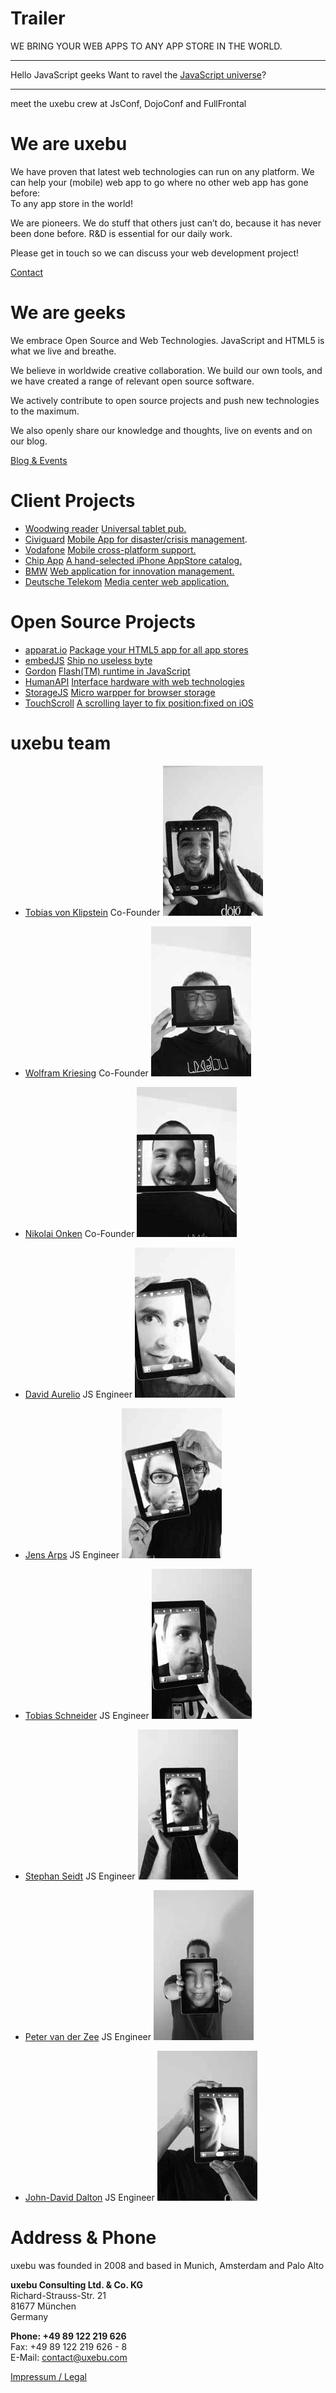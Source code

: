 Trailer
=======

WE BRING YOUR WEB APPS
TO ANY APP STORE IN THE WORLD.

* * *

Hello JavaScript geeks
Want to ravel the [JavaScript universe](http://uxebu.com/blog/2011/02/10/travel-with-uxebu-we-are-hiring/)?

* * *

meet the uxebu crew at
JsConf, DojoConf and FullFrontal

We are uxebu
============

We have proven that latest web technologies can run on any platform. We can help your (mobile) web app to go where no other web app has gone before:  
To any app store in the world!

We are pioneers. We do stuff that others just can’t do, because it has never been done before. R&D is essential for our daily work.

Please get in touch so we can discuss your web development project!

[Contact](#contact-form)


We are geeks
============

We embrace Open Source and Web Technologies. JavaScript and HTML5 is what we live and breathe.

We believe in worldwide creative collaboration.
We build our own tools, and we have created a range of relevant open source software.

We actively contribute to open source  projects and push new technologies to the maximum.

We also openly share our knowledge and thoughts, live on events and on our blog.

[Blog & Events](http://uxebu.com/blog)


Client Projects
===============

* [Woodwing reader](http://woodwing.com)
  [Universal tablet pub.](http://woodwing.com)
* [Civiguard](http://civiguard.com)
  [Mobile App for disaster/crisis management](http://civiguard.com).
* [Vodafone](http://developer.vodafone.com)
  [Mobile cross-platform support.](http://developer.vodafone.com)
* [Chip App](http://chip.de)
  [A hand-selected iPhone AppStore catalog.](http://chip.de)
* [BMW](http://bmw.com)
  [Web application for innovation management.](http://bmw.com)
* [Deutsche Telekom](http://telekom.de)
  [Media center web application.](http://telekom.de)

Open Source Projects
====================

* [apparat.io](http://apparat.io)
  [Package your HTML5 app for all app stores](http://apparat.io)
* [embedJS](http://embedjs.org)
  [Ship no useless byte](http://embedjs.org)
* [Gordon](https://github.com/tobeytailor/gordon)
  [Flash(TM) runtime in JavaScript](https://github.com/tobeytailor/gordon)
* [HumanAPI](http://humanapi.org)
  [Interface hardware with web technologies](http://humanapi.org)
* [StorageJS](https://github.com/jensarps/StorageJS)
  [Micro warpper for browser storage](https://github.com/jensarps/StorageJS)
* [TouchScroll](http://uxebu.com/blog/2010/04/27/touchscroll-a-scrolling-layer-for-webkit-mobile)
  [A scrolling layer to fix position:fixed on iOS](http://uxebu.com/blog/2010/04/27/touchscroll-a-scrolling-layer-for-webkit-mobile)

uxebu team
==========

* [Tobias von Klipstein](team/klipstein.html)
  Co-Founder
  ![Tobias von Klipstein](media/img/team/klipstein-bw.jpg)

* [Wolfram Kriesing](team/kriesing.html)
  Co-Founder
  ![Alttext](media/img/team/kriesing-bw.jpg)

* [Nikolai Onken](team/onken.html)
  Co-Founder
  ![Alt text](media/img/team/onken-bw.jpg)

* [David Aurelio](team/aurelio.html)
  JS Engineer
  ![Alt text](media/img/team/aurelio-bw.jpg)

* [Jens Arps](team/arps.html)
  JS Engineer
  ![Alt text](media/img/team/arps-bw.jpg)

* [Tobias Schneider](team/schneider.html)
  JS Engineer
  ![Alt text](media/img/team/schneider-bw.jpg)

* [Stephan Seidt](team/seidt.html)
  JS Engineer
  ![Alt text](media/img/team/seidt-bw.jpg)

* [Peter van der Zee](team/zee.html)
  JS Engineer
  ![Alt text](media/img/team/zee-bw.jpg)

* [John-David Dalton](team/dalton.html)
  JS Engineer
  ![Alt text](media/img/team/dalton-bw.jpg)

Address & Phone
===============

uxebu was founded in 2008 and based in Munich, Amsterdam and Palo Alto

**uxebu Consulting Ltd. & Co. KG**  
Richard-Strauss-Str. 21  
81677 München  
Germany  

**Phone: +49 89 122 219 626**  
Fax: +49 89 122 219 626 - 8  
E-Mail: contact@uxebu.com

[Impressum / Legal](/legal.html)
